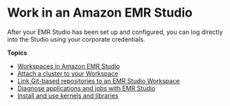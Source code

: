 # Work in an Amazon EMR Studio<a name="work-with-an-emr-studio"></a>

After your EMR Studio has been set up and configured, you can log directly into the Studio using your corporate credentials\. 

**Topics**
+ [Workspaces in Amazon EMR Studio](emr-studio-configure-workspace.md)
+ [Attach a cluster to your Workspace](emr-studio-create-use-clusters.md)
+ [Link Git\-based repositories to an EMR Studio Workspace](emr-studio-git-repo.md)
+ [Diagnose applications and jobs with EMR Studio](emr-studio-debug.md)
+ [Install and use kernels and libraries](emr-studio-install-libraries-and-kernels.md)